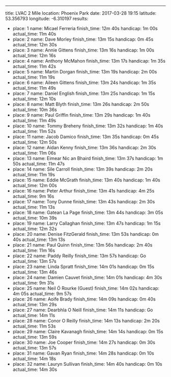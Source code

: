---
title: LVAC 2 Mile
location: Phoenix Park
date: 2017-03-28 19:15
latitude: 53.356793
longitude: -6.310197
results:
 - place: 1
   name: Micael Ferreria
   finish_time: 12m 40s
   handicap: 1m 00s
   actual_time: 11m 40s
 - place: 2
   name: Dave Morley
   finish_time: 13m 15s
   handicap: 0m 45s
   actual_time: 12m 30s
 - place: 3
   name: Annie Gittens
   finish_time: 13m 16s
   handicap: 1m 00s
   actual_time: 12m 16s
 - place: 4
   name: Anthony McMahon
   finish_time: 13m 17s
   handicap: 1m 35s
   actual_time: 11m 42s
 - place: 5
   name: Martin Dorgan
   finish_time: 13m 19s
   handicap: 2m 00s
   actual_time: 11m 19s
 - place: 6
   name: Aileen Gittens
   finish_time: 13m 24s
   handicap: 1m 35s
   actual_time: 11m 49s
 - place: 7
   name: Daniel English
   finish_time: 13m 25s
   handicap: 1m 15s
   actual_time: 12m 10s
 - place: 8
   name: Matt Blyth
   finish_time: 13m 26s
   handicap: 2m 50s
   actual_time: 10m 36s
 - place: 9
   name: Paul Griffin
   finish_time: 13m 29s
   handicap: 1m 40s
   actual_time: 11m 49s
 - place: 10
   name: Tommy Breheny
   finish_time: 13m 32s
   handicap: 1m 40s
   actual_time: 11m 52s
 - place: 11
   name: Jacob Damico
   finish_time: 13m 35s
   handicap: 0m 45s
   actual_time: 12m 50s
 - place: 12
   name: Aidan Kenny
   finish_time: 13m 36s
   handicap: 2m 30s
   actual_time: 11m 06s
 - place: 13
   name: Eimear Nic an Bhaird
   finish_time: 13m 37s
   handicap: 1m 50s
   actual_time: 11m 47s
 - place: 14
   name: Sile Carroll
   finish_time: 13m 39s
   handicap: 2m 20s
   actual_time: 11m 19s
 - place: 15
   name: Eddie McGrath
   finish_time: 13m 40s
   handicap: 1m 40s
   actual_time: 12m 00s
 - place: 16
   name: Peter Arthur
   finish_time: 13m 41s
   handicap: 4m 25s
   actual_time: 9m 16s
 - place: 17
   name: Tony Dunne
   finish_time: 13m 43s
   handicap: 2m 30s
   actual_time: 11m 13s
 - place: 18
   name: Gatean La Page
   finish_time: 13m 44s
   handicap: 3m 05s
   actual_time: 10m 39s
 - place: 19
   name: Larry Callaghan
   finish_time: 13m 47s
   handicap: 1m 15s
   actual_time: 12m 32s
 - place: 20
   name: Denise FitzGerald
   finish_time: 13m 53s
   handicap: 0m 40s
   actual_time: 13m 13s
 - place: 21
   name: Paul Quinn
   finish_time: 13m 56s
   handicap: 2m 40s
   actual_time: 11m 16s
 - place: 22
   name: Paddy Reilly
   finish_time: 13m 57s
   handicap: Go
   actual_time: 13m 57s
 - place: 23
   name: Linda Spratt
   finish_time: 14m 01s
   handicap: 0m 15s
   actual_time: 13m 46s
 - place: 24
   name: Damien Cauvet
   finish_time: 14m 01s
   handicap: 4m 30s
   actual_time: 9m 31s
 - place: 25
   name: Neil Ó Rourke (Guest)
   finish_time: 14m 02s
   handicap: 4m 05s
   actual_time: 9m 57s
 - place: 26
   name: Aoife Brady
   finish_time: 14m 09s
   handicap: 0m 40s
   actual_time: 13m 29s
 - place: 27
   name: Dearbhla O Neill
   finish_time: 14m 11s
   handicap: Go
   actual_time: 14m 11s
 - place: 28
   name: Conor O Reilly
   finish_time: 14m 13s
   handicap: 2m 20s
   actual_time: 11m 53s
 - place: 29
   name: Claire Kavanagh
   finish_time: 14m 14s
   handicap: 0m 15s
   actual_time: 13m 59s
 - place: 30
   name: Joe Cooper
   finish_time: 14m 27s
   handicap: 0m 30s
   actual_time: 13m 57s
 - place: 31
   name: Gavan Ryan
   finish_time: 14m 28s
   handicap: 0m 10s
   actual_time: 14m 18s
 - place: 32
   name: Lauryn Sullivan
   finish_time: 14m 40s
   handicap: 0m 10s
   actual_time: 14m 30s
